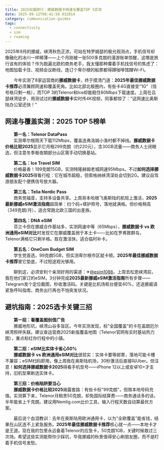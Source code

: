 ```yaml
---
title: 2025权威排行：挪威数据卡网速与覆盖TOP 5实测
date: 2025-09-12T08:41:50.932014
category: communication-guides
tags:
  - connectivity
  - sim
  - roaming
---
```


2025年9月的挪威，峡湾秋色正浓，可站在特罗姆瑟的极光观测点，手机信号却像融化的冰川一样稀薄——上个月刚被一张500多克朗的漫游账单惊醒，这哪是旅行该有的体验？作为跑遍北欧的商务老手，我太懂那种攥着手机找信号的焦虑了：地图加载卡住、视频会议断线，连订个卑尔根的船票都得蹲咖啡馆蹭Wi-Fi。  

　　今年实测了8家运营商的**挪威数据卡**，终于摸清门道：**2025年最佳挪威数据卡推荐**必须兼顾网速和覆盖死角。比如北部北极圈内，有些卡4G直接变"1G"（信号格只剩一格），而TOP 3的Telenor和Ice却能稳住80Mbps下载速度。上周在吕瑟峡湾徒步，用测试过的**挪威数据卡**实时传4K视频，同事都惊了："这网速比奥斯陆办公室还快！"  

## 网速与覆盖实测：2025 TOP 5榜单  
　　**第一名：Telenor DataPass**  
　　实测卑尔根雨天下载112Mbps，覆盖连弗洛姆小渔村都不掉线。**挪威数据卡价格比较2025**显示它月租299克朗（约220元），含30GB流量——商务人士闭眼选，但注意冬季极夜期部分山区需手动切换基站。  

　　**第二名：Ice Travel SIM**  
　　价格最香！199克朗15GB，实测特隆赫姆老城网速95Mbps。不过**如何选择挪威数据卡2025**得看行程：它在城市超稳，但索格纳峡湾深处会切到2G。建议自驾游朋友配个便携信号放大器。  

　　**第三名：Telia Nordic Pass**  
　　商务党福音，支持多设备共享。上周哥本哈根飞奥斯陆的航班上激活，**2025最新挪威eSIM激活指南**超简单：扫个码+填护照号，落地就满格。但价格稍高（349克朗/月），适合常跑北欧三国的出差族。  

　　**第四名：DNA eSIM**  
　　芬兰卡但在挪威合作基站多，实测网速中等（65Mbps），**挪威数据卡 vs 欧洲通用eSIM对比**时发现它在挪威覆盖弱于本土卡——比如在罗弗敦群岛，Telenor满格它只剩半格。胜在激活快，适合临时补卡。  

　　**第五名：OneCom Budget SIM**  
　　学生党首选，99克朗5GB，但实测卑尔根市区就卡顿。**2025年最佳挪威数据卡推荐**里它垫底，不过短途观光够用。  

　　聊到这，必须安利个亲测好用的渠道：✈[@esim1088](https://t.me/s/esim1088)。上周去松恩峡湾前，我在他们家订的eSIM，3分钟完成**2025最新挪威eSIM激活指南**所有步骤——Telegram发个定位截图，秒收激活码。关键是比机场柜台便宜40%，还送挪威语紧急呼叫指南，商务出行再也不怕突发状况。  

## 避坑指南：2025选卡关键三招  
　　**第一招：看覆盖图别信广告**  
　　挪威地形坑，峡湾山谷多盲区。今年实测发现，标"全国覆盖"的卡在盖朗厄尔峡湾照样失联。建议查运营商2025新版覆盖地图（Telenor官网有实时基站热力图），重点标红你行程中的小镇。  

　　**第二招：eSIM比实体卡省心50%**  
　　**挪威数据卡 vs 欧洲通用eSIM对比**很现实：实体卡要等邮寄，落地可能卡槽不兼容；eSIM扫码即用，像上周我在奥斯陆机场，30秒激活后直接叫Uber。但注意！**如何选择挪威数据卡2025**得看手机型号——iPhone 12以上或安卓10+才支持，旧机型果断选实体卡。  

　　**第三招：价格陷阱要当心**  
　　**挪威数据卡价格比较2025**揭露套路：有些卡标"99克朗"，但限本地号码充值。实测算下来，Telenor月租贵50克朗，却免国际结算费——商务通话多的话，半年能省上千克朗。建议用Nemlig.com比价工具，输入行程天数自动算最优方案。  

　　最后说个血泪教训：去年在奥斯陆用欧洲通用卡，以为"全欧覆盖"能省钱，结果在山区连不上紧急服务。**2025年最佳挪威数据卡推荐**核心就一点——本地卡才是王道。现在我的包里永远备着Telenor的应急卡，50克朗1GB，关键时候救过三次场。希望这些实测能帮你少踩坑，毕竟挪威的秋景值得安心刷朋友圈，而不是盯着手机信号发愁。